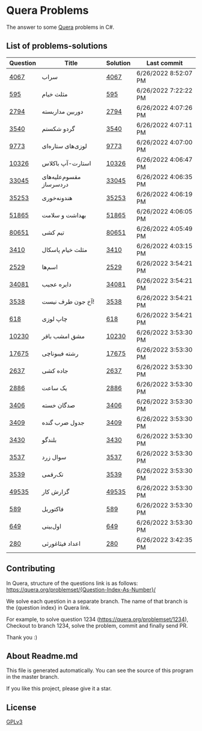 # Quera Problems
The answer to some [Quera](https://quera.org) problems in C#.

## List of problems-solutions
| Question | Title | Solution | Last commit |
| ----- | ----- | ----- | ----- |
| [4067](https://quera.org/problemset/4067/) | سراب | [4067](https://github.com/HamidMolareza/QueraProblems/blob/4067/Quera/Program.cs) | 6/26/2022 8:52:07 PM |
| [595](https://quera.org/problemset/595/) | مثلث خیام | [595](https://github.com/HamidMolareza/QueraProblems/blob/595/Quera/Program.cs) | 6/26/2022 7:22:22 PM |
| [2794](https://quera.org/problemset/2794/) | دوربین مداربسته | [2794](https://github.com/HamidMolareza/QueraProblems/blob/2794/Quera/Program.cs) | 6/26/2022 4:07:26 PM |
| [3540](https://quera.org/problemset/3540/) | گردو شکستم | [3540](https://github.com/HamidMolareza/QueraProblems/blob/3540/Quera/Program.cs) | 6/26/2022 4:07:11 PM |
| [9773](https://quera.org/problemset/9773/) | لوزی‌های ستاره‌ای | [9773](https://github.com/HamidMolareza/QueraProblems/blob/9773/Quera/Program.cs) | 6/26/2022 4:07:00 PM |
| [10326](https://quera.org/problemset/10326/) | استارت-آپ باکلاس | [10326](https://github.com/HamidMolareza/QueraProblems/blob/10326/Quera/Program.cs) | 6/26/2022 4:06:47 PM |
| [33045](https://quera.org/problemset/33045/) | مقسوم‌علیه‌های دردسرساز | [33045](https://github.com/HamidMolareza/QueraProblems/blob/33045/Quera/Program.cs) | 6/26/2022 4:06:35 PM |
| [35253](https://quera.org/problemset/35253/) | هندونه‌خوری | [35253](https://github.com/HamidMolareza/QueraProblems/blob/35253/Quera/Program.cs) | 6/26/2022 4:06:19 PM |
| [51865](https://quera.org/problemset/51865/) | بهداشت و سلامت | [51865](https://github.com/HamidMolareza/QueraProblems/blob/51865/Quera/Program.cs) | 6/26/2022 4:06:05 PM |
| [80651](https://quera.org/problemset/80651/) | تیم کشی | [80651](https://github.com/HamidMolareza/QueraProblems/blob/80651/Quera/Program.cs) | 6/26/2022 4:05:49 PM |
| [3410](https://quera.org/problemset/3410/) | مثلث خیام پاسکال | [3410](https://github.com/HamidMolareza/QueraProblems/blob/3410/Quera/Program.cs) | 6/26/2022 4:03:15 PM |
| [2529](https://quera.org/problemset/2529/) | اسم‌ها | [2529](https://github.com/HamidMolareza/QueraProblems/blob/2529/Quera/Program.cs) | 6/26/2022 3:54:21 PM |
| [34081](https://quera.org/problemset/34081/) | دایره عجیب | [34081](https://github.com/HamidMolareza/QueraProblems/blob/34081/Quera/Program.cs) | 6/26/2022 3:54:21 PM |
| [3538](https://quera.org/problemset/3538/) | آخ جون طرف نیست! | [3538](https://github.com/HamidMolareza/QueraProblems/blob/3538/Quera/Program.cs) | 6/26/2022 3:54:21 PM |
| [618](https://quera.org/problemset/618/) | چاپ لوزی | [618](https://github.com/HamidMolareza/QueraProblems/blob/618/Quera/Program.cs) | 6/26/2022 3:54:21 PM |
| [10230](https://quera.org/problemset/10230/) | مشق امشب باقر | [10230](https://github.com/HamidMolareza/QueraProblems/blob/10230/Quera/Program.cs) | 6/26/2022 3:53:30 PM |
| [17675](https://quera.org/problemset/17675/) | رشته فیبوناچی | [17675](https://github.com/HamidMolareza/QueraProblems/blob/17675/Quera/Program.cs) | 6/26/2022 3:53:30 PM |
| [2637](https://quera.org/problemset/2637/) | جاده کشی | [2637](https://github.com/HamidMolareza/QueraProblems/blob/2637/Quera/Program.cs) | 6/26/2022 3:53:30 PM |
| [2886](https://quera.org/problemset/2886/) | یک ساعت | [2886](https://github.com/HamidMolareza/QueraProblems/blob/2886/Quera/Program.cs) | 6/26/2022 3:53:30 PM |
| [3406](https://quera.org/problemset/3406/) | صدگان خسته | [3406](https://github.com/HamidMolareza/QueraProblems/blob/3406/Quera/Program.cs) | 6/26/2022 3:53:30 PM |
| [3409](https://quera.org/problemset/3409/) | جدول ضرب گنده | [3409](https://github.com/HamidMolareza/QueraProblems/blob/3409/Quera/Program.cs) | 6/26/2022 3:53:30 PM |
| [3430](https://quera.org/problemset/3430/) | بلندگو | [3430](https://github.com/HamidMolareza/QueraProblems/blob/3430/Quera/Program.cs) | 6/26/2022 3:53:30 PM |
| [3537](https://quera.org/problemset/3537/) | سوال زرد | [3537](https://github.com/HamidMolareza/QueraProblems/blob/3537/Quera/Program.cs) | 6/26/2022 3:53:30 PM |
| [3539](https://quera.org/problemset/3539/) | تک‌رقمی | [3539](https://github.com/HamidMolareza/QueraProblems/blob/3539/Quera/Program.cs) | 6/26/2022 3:53:30 PM |
| [49535](https://quera.org/problemset/49535/) | گزارش کار | [49535](https://github.com/HamidMolareza/QueraProblems/blob/49535/Quera/Program.cs) | 6/26/2022 3:53:30 PM |
| [589](https://quera.org/problemset/589/) | فاکتوریل | [589](https://github.com/HamidMolareza/QueraProblems/blob/589/Quera/Program.cs) | 6/26/2022 3:53:30 PM |
| [649](https://quera.org/problemset/649/) | اول‌بینی | [649](https://github.com/HamidMolareza/QueraProblems/blob/649/Quera/Program.cs) | 6/26/2022 3:53:30 PM |
| [280](https://quera.org/problemset/280/) | اعداد فیثاغورثی | [280](https://github.com/HamidMolareza/QueraProblems/blob/280/Quera/Program.cs) | 6/26/2022 3:42:35 PM |


## Contributing
In Quera, structure of the questions link is as follows:
https://quera.org/problemset/{Question-Index-As-Number}/

We solve each question in a separate branch. The name of that branch is the {question index} in Quera link.

For example, to solve question 1234 (https://quera.org/problemset/1234), Checkout to branch 1234, solve the problem, commit and finally send PR.

Thank you :)

## About Readme.md
This file is generated automatically. You can see the source of this program in the master branch.

If you like this project, please give it a star.

## License
[GPLv3](LICENSE.md)